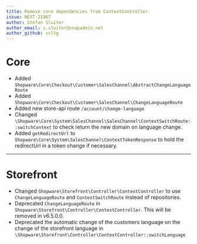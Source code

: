 ```yaml
---
title: Remove core dependencies from ContextController
issue: NEXT-21967
author: Stefan Sluiter
author_email: s.sluiter@snapadmin.net
author_github: ssltg
---
```

# Core
* Added `Shopware\Core\Checkout\Customer\SalesChannel\AbstractChangeLanguageRoute`
* Added `Shopware\Core\Checkout\Customer\SalesChannel\ChangeLanguageRoute`
* Added new store-api route `/account/change-language`
* Changed `\Shopware\Core\System\SalesChannel\SalesChannel\ContextSwitchRoute::switchContext` to check return the new domain on language change.
* Added `getRedirectUrl` to `Shopware\Core\System\SalesChannel\ContextTokenResponse` to hold the redirectUrl in a token change if necessary. 
___
# Storefront
* Changed `Shopware\Storefront\Controller\ContextController` to use `ChangeLanguageRoute` and `ContextSwitchRoute` instead of repositories.
* Deprecated `ChangeLanguageRoute` in `Shopware\Storefront\Controller\ContextController`. This will be removed in v6.5.0.0.
* Deprecated the automatic change of the customers language on the change of the storefront language in `\Shopware\Storefront\Controller\ContextController::switchLanguage`

